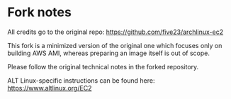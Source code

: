 # Fork notes

All credits go to the original repo: https://github.com/five23/archlinux-ec2

This fork is a minimized version of the original one which focuses only on
building AWS AMI, whereas preparing an image itself is out of scope.

Please follow the original technical notes in the forked repository.

ALT Linux-specific instructions can be found here: https://www.altlinux.org/EC2
